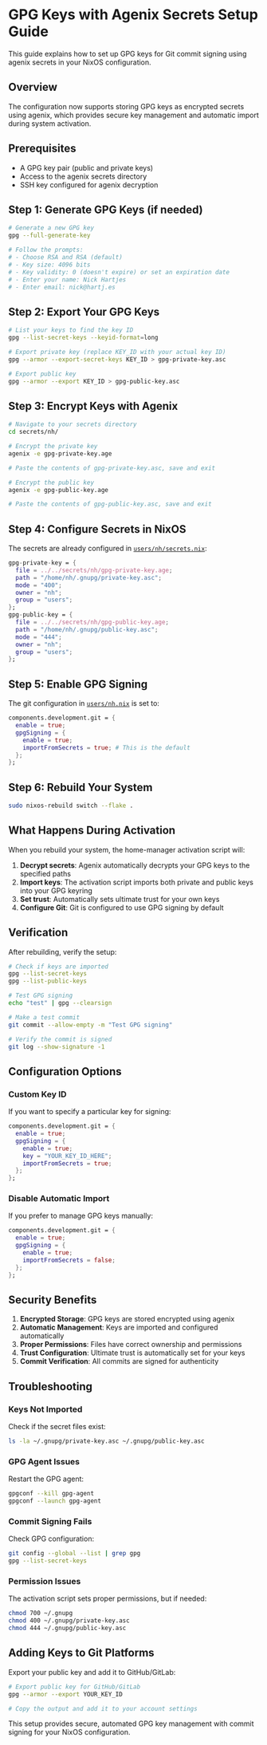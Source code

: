 # GPG Keys with Agenix Secrets Setup Guide

This guide explains how to set up GPG keys for Git commit signing using agenix secrets in your NixOS configuration.

## Overview

The configuration now supports storing GPG keys as encrypted secrets using agenix, which provides secure key management and automatic import during system activation.

## Prerequisites

- A GPG key pair (public and private keys)
- Access to the agenix secrets directory
- SSH key configured for agenix decryption

## Step 1: Generate GPG Keys (if needed)

```bash
# Generate a new GPG key
gpg --full-generate-key

# Follow the prompts:
# - Choose RSA and RSA (default)
# - Key size: 4096 bits
# - Key validity: 0 (doesn't expire) or set an expiration date
# - Enter your name: Nick Hartjes
# - Enter email: nick@hartj.es
```

## Step 2: Export Your GPG Keys

```bash
# List your keys to find the key ID
gpg --list-secret-keys --keyid-format=long

# Export private key (replace KEY_ID with your actual key ID)
gpg --armor --export-secret-keys KEY_ID > gpg-private-key.asc

# Export public key
gpg --armor --export KEY_ID > gpg-public-key.asc
```

## Step 3: Encrypt Keys with Agenix

```bash
# Navigate to your secrets directory
cd secrets/nh/

# Encrypt the private key
agenix -e gpg-private-key.age

# Paste the contents of gpg-private-key.asc, save and exit

# Encrypt the public key
agenix -e gpg-public-key.age

# Paste the contents of gpg-public-key.asc, save and exit
```

## Step 4: Configure Secrets in NixOS

The secrets are already configured in [`users/nh/secrets.nix`](../../users/nh/secrets.nix):

```nix
gpg-private-key = {
  file = ../../secrets/nh/gpg-private-key.age;
  path = "/home/nh/.gnupg/private-key.asc";
  mode = "400";
  owner = "nh";
  group = "users";
};
gpg-public-key = {
  file = ../../secrets/nh/gpg-public-key.age;
  path = "/home/nh/.gnupg/public-key.asc";
  mode = "444";
  owner = "nh";
  group = "users";
};
```

## Step 5: Enable GPG Signing

The git configuration in [`users/nh.nix`](../../users/nh.nix) is set to:

```nix
components.development.git = {
  enable = true;
  gpgSigning = {
    enable = true;
    importFromSecrets = true; # This is the default
  };
};
```

## Step 6: Rebuild Your System

```bash
sudo nixos-rebuild switch --flake .
```

## What Happens During Activation

When you rebuild your system, the home-manager activation script will:

1. **Decrypt secrets**: Agenix automatically decrypts your GPG keys to the specified paths
2. **Import keys**: The activation script imports both private and public keys into your GPG keyring
3. **Set trust**: Automatically sets ultimate trust for your own keys
4. **Configure Git**: Git is configured to use GPG signing by default

## Verification

After rebuilding, verify the setup:

```bash
# Check if keys are imported
gpg --list-secret-keys
gpg --list-public-keys

# Test GPG signing
echo "test" | gpg --clearsign

# Make a test commit
git commit --allow-empty -m "Test GPG signing"

# Verify the commit is signed
git log --show-signature -1
```

## Configuration Options

### Custom Key ID

If you want to specify a particular key for signing:

```nix
components.development.git = {
  enable = true;
  gpgSigning = {
    enable = true;
    key = "YOUR_KEY_ID_HERE";
    importFromSecrets = true;
  };
};
```

### Disable Automatic Import

If you prefer to manage GPG keys manually:

```nix
components.development.git = {
  enable = true;
  gpgSigning = {
    enable = true;
    importFromSecrets = false;
  };
};
```

## Security Benefits

1. **Encrypted Storage**: GPG keys are stored encrypted using agenix
2. **Automatic Management**: Keys are imported and configured automatically
3. **Proper Permissions**: Files have correct ownership and permissions
4. **Trust Configuration**: Ultimate trust is automatically set for your keys
5. **Commit Verification**: All commits are signed for authenticity

## Troubleshooting

### Keys Not Imported

Check if the secret files exist:
```bash
ls -la ~/.gnupg/private-key.asc ~/.gnupg/public-key.asc
```

### GPG Agent Issues

Restart the GPG agent:
```bash
gpgconf --kill gpg-agent
gpgconf --launch gpg-agent
```

### Commit Signing Fails

Check GPG configuration:
```bash
git config --global --list | grep gpg
gpg --list-secret-keys
```

### Permission Issues

The activation script sets proper permissions, but if needed:
```bash
chmod 700 ~/.gnupg
chmod 400 ~/.gnupg/private-key.asc
chmod 444 ~/.gnupg/public-key.asc
```

## Adding Keys to Git Platforms

Export your public key and add it to GitHub/GitLab:

```bash
# Export public key for GitHub/GitLab
gpg --armor --export YOUR_KEY_ID

# Copy the output and add it to your account settings
```

This setup provides secure, automated GPG key management with commit signing for your NixOS configuration.